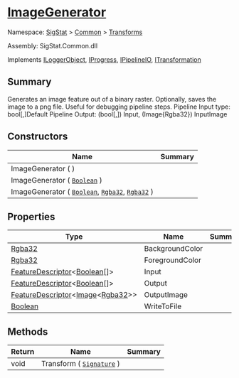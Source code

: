 # [ImageGenerator](./ImageGenerator.md)

Namespace: [SigStat]() > [Common]() > [Transforms]()

Assembly: SigStat.Common.dll

Implements [ILoggerObject](./../ILoggerObject.md), [IProgress](./../Helpers/IProgress.md), [IPipelineIO](./../Pipeline/IPipelineIO.md), [ITransformation](./../ITransformation.md)

## Summary
Generates an image feature out of a binary raster.  Optionally, saves the image to a png file.  Useful for debugging pipeline steps.  <para>Pipeline Input type: bool[,]</para><para>Default Pipeline Output: (bool[,]) Input, (Image{Rgba32}) InputImage</para>

## Constructors

| Name | Summary | 
| --- | --- | 
| ImageGenerator (  ) |  | 
| ImageGenerator ( [`Boolean`](https://docs.microsoft.com/en-us/dotnet/api/System.Boolean) ) |  | 
| ImageGenerator ( [`Boolean`](https://docs.microsoft.com/en-us/dotnet/api/System.Boolean), [`Rgba32`](./ImageGenerator.md), [`Rgba32`](./ImageGenerator.md) ) |  | 


## Properties

| Type | Name | Summary | 
| --- | --- | --- | 
| [Rgba32](./ImageGenerator.md) | BackgroundColor |  | 
| [Rgba32](./ImageGenerator.md) | ForegroundColor |  | 
| [FeatureDescriptor](./../FeatureDescriptor-1.md)\<[Boolean](https://docs.microsoft.com/en-us/dotnet/api/System.Boolean)[]> | Input |  | 
| [FeatureDescriptor](./../FeatureDescriptor-1.md)\<[Boolean](https://docs.microsoft.com/en-us/dotnet/api/System.Boolean)[]> | Output |  | 
| [FeatureDescriptor](./../FeatureDescriptor-1.md)\<[Image](./ImageGenerator.md)\<[Rgba32](./ImageGenerator.md)>> | OutputImage |  | 
| [Boolean](https://docs.microsoft.com/en-us/dotnet/api/System.Boolean) | WriteToFile |  | 


## Methods

| Return | Name | Summary | 
| --- | --- | --- | 
| void | Transform ( [`Signature`](./../Signature.md) ) |  | 


